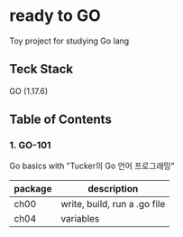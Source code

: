 # ready to GO
Toy project for studying Go lang

## Teck Stack
GO (1.17.6)

## Table of Contents
### 1. GO-101
Go basics with "Tucker의 Go 언어 프로그래밍"  

|package|description|
|-------|-----------|
|ch00|write, build, run a .go file|
|ch04|variables|